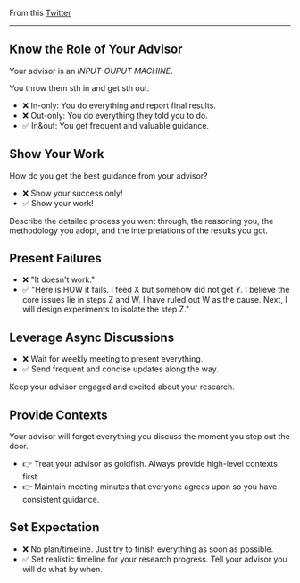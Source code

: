 From this [Twitter](https://twitter.com/jbhuang0604/status/1546361365778022400)

---

## Know the Role of Your Advisor

Your advisor is an *INPUT-OUPUT MACHINE*.

You throw them sth in and get sth out.

* ❌ In-only: You do everything and report final results.
* ❌ Out-only: You do everything they told you to do.
* ✅ In&out: You get frequent and valuable guidance.

## Show Your Work

How do you get the best guidance from your advisor?

* ❌ Show your success only!
* ✅ Show your work!

Describe the detailed process you went through, the reasoning you, the methodology you adopt, and the interpretations of the results you got.

## Present Failures

* ❌ "It doesn't work."
* ✅ "Here is HOW it fails. I feed X but somehow did not get Y. I believe the core issues lie in steps Z and W. I have ruled out W as the cause. Next, I will design experiments to isolate the step Z."

## Leverage Async Discussions

* ❌ Wait for weekly meeting to present everything.
* ✅ Send frequent and concise updates along the way.

Keep your advisor engaged and excited about your research.

## Provide Contexts

Your advisor will forget everything you discuss the moment you step out the door.

* 👉 Treat your advisor as goldfish. Always provide high-level contexts first.
* 👉  Maintain meeting minutes that everyone agrees upon so you have consistent guidance.

## Set Expectation

* ❌ No plan/timeline. Just try to finish everything as soon as possible.
* ✅ Set realistic timeline for your research progress. Tell your advisor you will do what by when.

